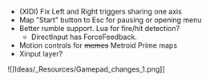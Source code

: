 - (XIDI) Fix Left and Right triggers sharing one axis
- Map "Start" button to Esc for pausing or opening menu
- Better rumble support. Lua for fire/hit detection?
	- DirectInput has ForceFeedback.
- Motion controls for ~~memes~~ Metroid Prime maps
- Xinput layer?

![[Ideas/_Resources/Gamepad_changes_1.png]]